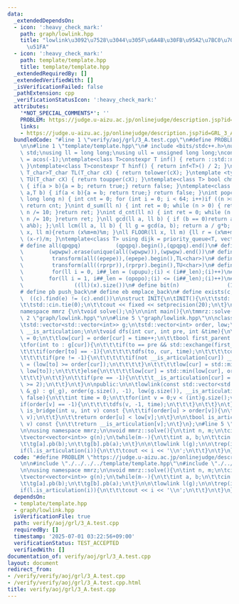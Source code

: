 ```yaml
---
data:
  _extendedDependsOn:
  - icon: ':heavy_check_mark:'
    path: graph/lowlink.hpp
    title: "lowlink\u3092\u7528\u3044\u305F\u6A4B\u30FB\u95A2\u7BC0\u70B9\u306E\u691C\
      \u51FA"
  - icon: ':heavy_check_mark:'
    path: template/template.hpp
    title: template/template.hpp
  _extendedRequiredBy: []
  _extendedVerifiedWith: []
  _isVerificationFailed: false
  _pathExtension: cpp
  _verificationStatusIcon: ':heavy_check_mark:'
  attributes:
    '*NOT_SPECIAL_COMMENTS*': ''
    PROBLEM: https://judge.u-aizu.ac.jp/onlinejudge/description.jsp?id=GRL_3_A
    links:
    - https://judge.u-aizu.ac.jp/onlinejudge/description.jsp?id=GRL_3_A
  bundledCode: "#line 1 \"verify/aoj/grl/3_A.test.cpp\"\n#define PROBLEM \"https://judge.u-aizu.ac.jp/onlinejudge/description.jsp?id=GRL_3_A\"\
    \n\n#line 1 \"template/template.hpp\"\n# include <bits/stdc++.h>\nusing namespace\
    \ std;\nusing ll = long long;\nusing ull = unsigned long long;\nconst double pi\
    \ = acos(-1);\ntemplate<class T>constexpr T inf() { return ::std::numeric_limits<T>::max();\
    \ }\ntemplate<class T>constexpr T hinf() { return inf<T>() / 2; }\ntemplate <typename\
    \ T_char>T_char TL(T_char cX) { return tolower(cX); }\ntemplate <typename T_char>T_char\
    \ TU(T_char cX) { return toupper(cX); }\ntemplate<class T> bool chmin(T& a,T b)\
    \ { if(a > b){a = b; return true;} return false; }\ntemplate<class T> bool chmax(T&\
    \ a,T b) { if(a < b){a = b; return true;} return false; }\nint popcnt(unsigned\
    \ long long n) { int cnt = 0; for (int i = 0; i < 64; i++)if ((n >> i) & 1)cnt++;\
    \ return cnt; }\nint d_sum(ll n) { int ret = 0; while (n > 0) { ret += n % 10;\
    \ n /= 10; }return ret; }\nint d_cnt(ll n) { int ret = 0; while (n > 0) { ret++;\
    \ n /= 10; }return ret; }\nll gcd(ll a, ll b) { if (b == 0)return a; return gcd(b,\
    \ a%b); };\nll lcm(ll a, ll b) { ll g = gcd(a, b); return a / g*b; };\nll MOD(ll\
    \ x, ll m){return (x%m+m)%m; }\nll FLOOR(ll x, ll m) {ll r = (x%m+m)%m; return\
    \ (x-r)/m; }\ntemplate<class T> using dijk = priority_queue<T, vector<T>, greater<T>>;\n\
    # define all(qpqpq)           (qpqpq).begin(),(qpqpq).end()\n# define UNIQUE(wpwpw)\
    \        (wpwpw).erase(unique(all((wpwpw))),(wpwpw).end())\n# define LOWER(epepe)\
    \         transform(all((epepe)),(epepe).begin(),TL<char>)\n# define UPPER(rprpr)\
    \         transform(all((rprpr)),(rprpr).begin(),TU<char>)\n# define rep(i,upupu)\
    \         for(ll i = 0, i##_len = (upupu);(i) < (i##_len);(i)++)\n# define reps(i,opopo)\
    \        for(ll i = 1, i##_len = (opopo);(i) <= (i##_len);(i)++)\n# define len(x)\
    \                ((ll)(x).size())\n# define bit(n)               (1LL << (n))\n\
    # define pb push_back\n# define eb emplace_back\n# define exists(c, e)       \
    \  ((c).find(e) != (c).end())\n\nstruct INIT{\n\tINIT(){\n\t\tstd::ios::sync_with_stdio(false);\n\
    \t\tstd::cin.tie(0);\n\t\tcout << fixed << setprecision(20);\n\t}\n}INIT;\n\n\
    namespace mmrz {\n\tvoid solve();\n}\n\nint main(){\n\tmmrz::solve();\n}\n#line\
    \ 2 \"graph/lowlink.hpp\"\n\n#line 5 \"graph/lowlink.hpp\"\n\nclass lowlink{\n\
    \tstd::vector<std::vector<int>> g;\n\tstd::vector<int> order, low;\n\tstd::vector<bool>\
    \ __is_articulation;\n\n\tvoid dfs(int cur, int pre, int &time){\n\t\tint count_child\
    \ = 0;\n\t\tlow[cur] = order[cur] = time++;\n\t\tbool first_parent = true;\n\t\
    \tfor(int to : g[cur]){\n\t\t\tif(to == pre && std::exchange(first_parent, false))continue;\n\
    \t\t\tif(order[to] == -1){\n\t\t\t\tdfs(to, cur, time);\n\t\t\t\tcount_child++;\n\
    \t\t\t\tif(pre != -1){\n\t\t\t\t\tif(not __is_articulation[cur]) __is_articulation[cur]\
    \ = (low[to] >= order[cur]);\n\t\t\t\t}\n\t\t\t\tlow[cur] = std::min(low[cur],\
    \ low[to]);\n\t\t\t}else{\n\t\t\t\tlow[cur] = std::min(low[cur], order[to]);\n\
    \t\t\t}\n\t\t}\n\t\tif(pre == -1){\n\t\t\t__is_articulation[cur] = (count_child\
    \ >= 2);\n\t\t}\n\t}\n\npublic:\n\n\tlowlink(const std::vector<std::vector<int>>\
    \ &_g) : g(_g), order(g.size(), -1), low(g.size()), __is_articulation(g.size(),\
    \ false){\n\t\tint time = 0;\n\t\tfor(int v = 0;v < (int)g.size();v++){\n\t\t\t\
    if(order[v] == -1){\n\t\t\t\tdfs(v, -1, time);\n\t\t\t}\n\t\t}\n\t}\n\n\tbool\
    \ is_bridge(int u, int v) const {\n\t\tif(order[u] > order[v]){\n\t\t\tstd::swap(u,\
    \ v);\n\t\t}\n\t\treturn order[u] < low[v];\n\t}\n\n\tbool is_articulation(int\
    \ v) const {\n\t\treturn __is_articulation[v];\n\t}\n};\n#line 5 \"verify/aoj/grl/3_A.test.cpp\"\
    \n\nusing namespace mmrz;\n\nvoid mmrz::solve(){\n\tint n, m;\n\tcin >> n >> m;\n\
    \tvector<vector<int>> g(n);\n\twhile(m--){\n\t\tint a, b;\n\t\tcin >> a >> b;\n\
    \t\tg[a].pb(b);\n\t\tg[b].pb(a);\n\t}\n\n\tlowlink l(g);\n\n\trep(i, n){\n\t\t\
    if(l.is_articulation(i)){\n\t\t\tcout << i << '\\n';\n\t\t}\n\t}\n}\n"
  code: "#define PROBLEM \"https://judge.u-aizu.ac.jp/onlinejudge/description.jsp?id=GRL_3_A\"\
    \n\n#include \"./../../../template/template.hpp\"\n#include \"./../../../graph/lowlink.hpp\"\
    \n\nusing namespace mmrz;\n\nvoid mmrz::solve(){\n\tint n, m;\n\tcin >> n >> m;\n\
    \tvector<vector<int>> g(n);\n\twhile(m--){\n\t\tint a, b;\n\t\tcin >> a >> b;\n\
    \t\tg[a].pb(b);\n\t\tg[b].pb(a);\n\t}\n\n\tlowlink l(g);\n\n\trep(i, n){\n\t\t\
    if(l.is_articulation(i)){\n\t\t\tcout << i << '\\n';\n\t\t}\n\t}\n}\n"
  dependsOn:
  - template/template.hpp
  - graph/lowlink.hpp
  isVerificationFile: true
  path: verify/aoj/grl/3_A.test.cpp
  requiredBy: []
  timestamp: '2025-07-01 03:22:56+09:00'
  verificationStatus: TEST_ACCEPTED
  verifiedWith: []
documentation_of: verify/aoj/grl/3_A.test.cpp
layout: document
redirect_from:
- /verify/verify/aoj/grl/3_A.test.cpp
- /verify/verify/aoj/grl/3_A.test.cpp.html
title: verify/aoj/grl/3_A.test.cpp
---
```

